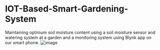 # IOT-Based-Smart-Gardening-System
Maintaining optimum soil moisture content using a soil moisture sensor and watering system at a garden and a monitoring system using Blynk app on our smart phone.
![image](https://user-images.githubusercontent.com/47685098/84566764-566bf400-ad91-11ea-850a-017b55db0af4.png)
